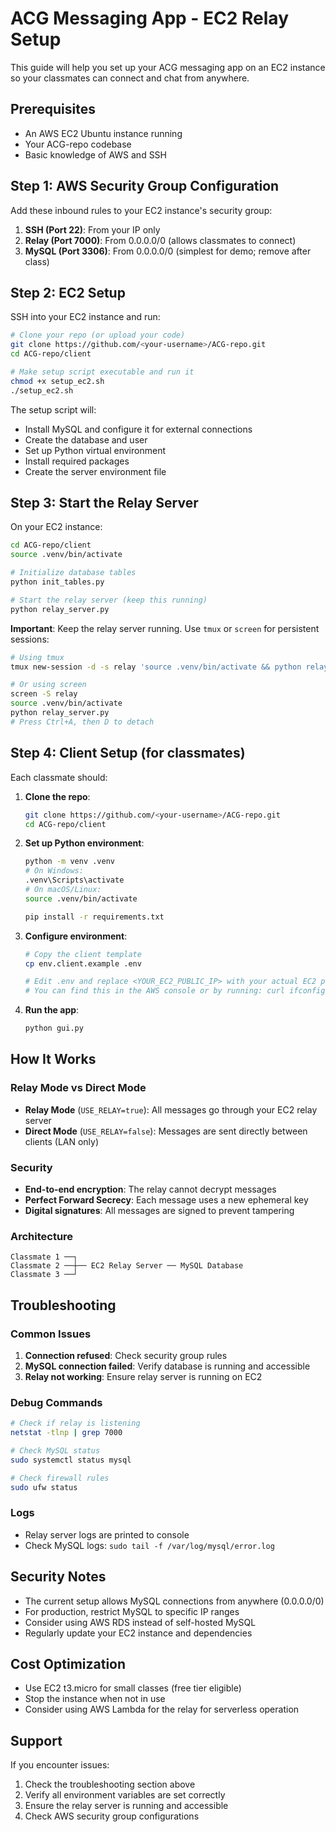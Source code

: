 # ACG Messaging App - EC2 Relay Setup

This guide will help you set up your ACG messaging app on an EC2 instance so your classmates can connect and chat from anywhere.

## Prerequisites

- An AWS EC2 Ubuntu instance running
- Your ACG-repo codebase
- Basic knowledge of AWS and SSH

## Step 1: AWS Security Group Configuration

Add these inbound rules to your EC2 instance's security group:

1. **SSH (Port 22)**: From your IP only
2. **Relay (Port 7000)**: From 0.0.0.0/0 (allows classmates to connect)
3. **MySQL (Port 3306)**: From 0.0.0.0/0 (simplest for demo; remove after class)

## Step 2: EC2 Setup

SSH into your EC2 instance and run:

```bash
# Clone your repo (or upload your code)
git clone https://github.com/<your-username>/ACG-repo.git
cd ACG-repo/client

# Make setup script executable and run it
chmod +x setup_ec2.sh
./setup_ec2.sh
```

The setup script will:
- Install MySQL and configure it for external connections
- Create the database and user
- Set up Python virtual environment
- Install required packages
- Create the server environment file

## Step 3: Start the Relay Server

On your EC2 instance:

```bash
cd ACG-repo/client
source .venv/bin/activate

# Initialize database tables
python init_tables.py

# Start the relay server (keep this running)
python relay_server.py
```

**Important**: Keep the relay server running. Use `tmux` or `screen` for persistent sessions:

```bash
# Using tmux
tmux new-session -d -s relay 'source .venv/bin/activate && python relay_server.py'

# Or using screen
screen -S relay
source .venv/bin/activate
python relay_server.py
# Press Ctrl+A, then D to detach
```

## Step 4: Client Setup (for classmates)

Each classmate should:

1. **Clone the repo**:
   ```bash
   git clone https://github.com/<your-username>/ACG-repo.git
   cd ACG-repo/client
   ```

2. **Set up Python environment**:
   ```bash
   python -m venv .venv
   # On Windows:
   .venv\Scripts\activate
   # On macOS/Linux:
   source .venv/bin/activate
   
   pip install -r requirements.txt
   ```

3. **Configure environment**:
   ```bash
   # Copy the client template
   cp env.client.example .env
   
   # Edit .env and replace <YOUR_EC2_PUBLIC_IP> with your actual EC2 public IP
   # You can find this in the AWS console or by running: curl ifconfig.me
   ```

4. **Run the app**:
   ```bash
   python gui.py
   ```

## How It Works

### Relay Mode vs Direct Mode

- **Relay Mode** (`USE_RELAY=true`): All messages go through your EC2 relay server
- **Direct Mode** (`USE_RELAY=false`): Messages are sent directly between clients (LAN only)

### Security

- **End-to-end encryption**: The relay cannot decrypt messages
- **Perfect Forward Secrecy**: Each message uses a new ephemeral key
- **Digital signatures**: All messages are signed to prevent tampering

### Architecture

```
Classmate 1 ──┐
Classmate 2 ──┼── EC2 Relay Server ── MySQL Database
Classmate 3 ──┘
```

## Troubleshooting

### Common Issues

1. **Connection refused**: Check security group rules
2. **MySQL connection failed**: Verify database is running and accessible
3. **Relay not working**: Ensure relay server is running on EC2

### Debug Commands

```bash
# Check if relay is listening
netstat -tlnp | grep 7000

# Check MySQL status
sudo systemctl status mysql

# Check firewall rules
sudo ufw status
```

### Logs

- Relay server logs are printed to console
- Check MySQL logs: `sudo tail -f /var/log/mysql/error.log`

## Security Notes

- The current setup allows MySQL connections from anywhere (0.0.0.0/0)
- For production, restrict MySQL to specific IP ranges
- Consider using AWS RDS instead of self-hosted MySQL
- Regularly update your EC2 instance and dependencies

## Cost Optimization

- Use EC2 t3.micro for small classes (free tier eligible)
- Stop the instance when not in use
- Consider using AWS Lambda for the relay for serverless operation

## Support

If you encounter issues:
1. Check the troubleshooting section above
2. Verify all environment variables are set correctly
3. Ensure the relay server is running and accessible
4. Check AWS security group configurations
